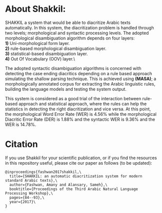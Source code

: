 # **About Shakkil:**

SHAKKIL a system that would be able to diacritize Arabic texts automatically. In this system, the diacritization problem is handled through two levels; morphological and syntactic processing levels. The adopted morphological disambiguation algorithm depends on four layers:\
**1)** Uni-morphological form layer.\
**2)** rule-based morphological disambiguation layer.\
**3)** statistical-based disambiguation layer.\
**4)** Out Of Vocabulary (OOV) layer.\

The adopted syntactic disambiguation algorithms is concerned with detecting the case ending diacritics depending on a rule based approach simulating the shallow parsing technique. This is achieved using **(MASA)**; a morphologically annotated corpus for extracting the Arabic linguistic rules, building the language models and testing the system output. 

This system is considered as a good trial of the interaction between rule-based approach and statistical approach, where the rules can help the statistics in detecting the right diacritization and vice versa. At this point, the morphological Word Error Rate (WER) is 4.56% while the morphological Diacritic Error Rate (DER) is 1.88% and the syntactic WER is 9.36% and the WER is 14.78%.

# **Citation**

If you use Shakkil for your scientific publication, or if you find the resources in this repository useful, please cite our paper as follows (to be updated):
```
@inproceedings{fashwan2017shakkil,\
  title={SHAKKIL: an automatic diacritization system for modern standard Arabic texts},\
  author={Fashwan, Amany and Alansary, Sameh},\
  booktitle={Proceedings of the Third Arabic Natural Language Processing Workshop},\
  pages={84--93},\
  year={2017}\
}
```
